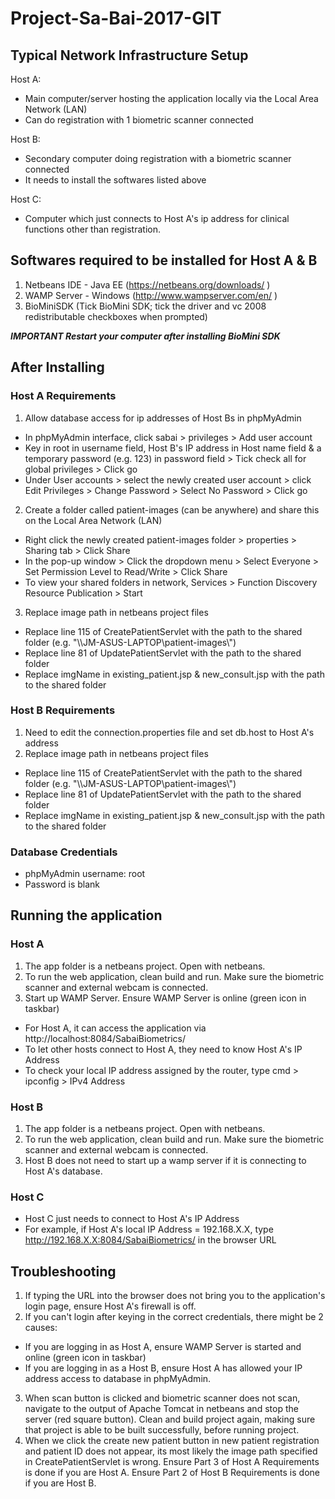 # Project-Sa-Bai-2017-GIT

## Typical Network Infrastructure Setup

Host A:
- Main computer/server hosting the application locally via the Local Area Network (LAN)
- Can do registration with 1 biometric scanner connected

Host B:
- Secondary computer doing registration with a biometric scanner connected
- It needs to install the softwares listed above

Host C:
- Computer which just connects to Host A's ip address for clinical functions other than registration.

## Softwares required to be installed for Host A & B
1. Netbeans IDE - Java EE (https://netbeans.org/downloads/ )
2. WAMP Server - Windows (http://www.wampserver.com/en/ )
3. BioMiniSDK (Tick BioMini SDK; tick the driver and vc 2008 redistributable checkboxes when prompted)

***IMPORTANT Restart your computer after installing BioMini SDK***

## After Installing
### Host A Requirements
1. Allow database access for ip addresses of Host Bs in phpMyAdmin
- In phpMyAdmin interface, click sabai > privileges > Add user account
- Key in root in username field, Host B's IP address in Host name field & a temporary password (e.g. 123) in password field > Tick check all for global privileges > Click go
- Under User accounts > select the newly created user account > click Edit Privileges > Change Password > Select No Password > Click go

2. Create a folder called patient-images (can be anywhere) and share this on the Local Area Network (LAN)
- Right click the newly created patient-images folder > properties > Sharing tab > Click Share
- In the pop-up window > Click the dropdown menu > Select Everyone > Set Permission Level to Read/Write > Click Share
- To view your shared folders in network, Services > Function Discovery Resource Publication > Start

3. Replace image path in netbeans project files
- Replace line 115 of CreatePatientServlet with the path to the shared folder (e.g. "\\\\JM-ASUS-LAPTOP\\patient-images\\")
- Replace line 81 of UpdatePatientServlet with the path to the shared folder
- Replace imgName in existing_patient.jsp & new_consult.jsp with the path to the shared folder

### Host B Requirements
1. Need to edit the connection.properties file and set db.host to Host A's address
2. Replace image path in netbeans project files
- Replace line 115 of CreatePatientServlet with the path to the shared folder (e.g. "\\\\JM-ASUS-LAPTOP\\patient-images\\")
- Replace line 81 of UpdatePatientServlet with the path to the shared folder
- Replace imgName in existing_patient.jsp & new_consult.jsp with the path to the shared folder

### Database Credentials
- phpMyAdmin username: root
- Password is blank

## Running the application
### Host A
1. The app folder is a netbeans project. Open with netbeans.
2. To run the web application, clean build and run. Make sure the biometric scanner and external webcam is connected.
3. Start up WAMP Server. Ensure WAMP Server is online (green icon in taskbar)

- For Host A, it can access the application via http://localhost:8084/SabaiBiometrics/
- To let other hosts connect to Host A, they need to know Host A's IP Address
- To check your local IP address assigned by the router, type cmd > ipconfig > IPv4 Address

### Host B
1. The app folder is a netbeans project. Open with netbeans.
2. To run the web application, clean build and run. Make sure the biometric scanner and external webcam is connected.
3. Host B does not need to start up a wamp server if it is connecting to Host A's database.

### Host C
- Host C just needs to connect to Host A's IP Address
- For example, if Host A's local IP Address = 192.168.X.X, type http://192.168.X.X:8084/SabaiBiometrics/ in the browser URL

## Troubleshooting
1. If typing the URL into the browser does not bring you to the application's login page, ensure Host A's firewall is off.
2. If you can't login after keying in the correct credentials, there might be 2 causes:
- If you are logging in as Host A, ensure WAMP Server is started and online (green icon in taskbar)
- If you are logging in as a Host B, ensure Host A has allowed your IP address access to database in phpMyAdmin.
3. When scan button is clicked and biometric scanner does not scan, navigate to the output of Apache Tomcat in netbeans and stop the server (red square button). Clean and build project again, making sure that project is able to be built successfully, before running project. 
4. When we click the create new patient button in new patient registration and patient ID does not appear, its most likely the image path specified in CreatePatientServlet is wrong. Ensure Part 3 of Host A Requirements is done if you are Host A. Ensure Part 2 of Host B Requirements is done if you are Host B.

